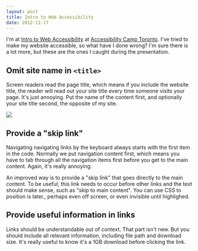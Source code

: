 ```yaml
---
layout: post
title: Intro to Web Accessibility
date: 2012-11-17
---
```


I'm at [Intro to Web Accessibility](http://sadecki.com/presentations/a11y-intro/) at [Accessibility Camp Toronto](http://www.accessibilitycampto.org/). I've tried to make my website accessible, so what have I done wrong? I'm sure there is a lot more, but these are the ones I caught during the presentation.

## Omit site name in `<title>`

Screen readers read the page title, which means if you include the website title, the reader will read out your site title every time someone visits your page. It's just annoying. Put the name of the content first, and optionally your site title second, the opposite of my site.

![](https://s3-us-west-2.amazonaws.com/ficksworkshop/media/blog/intro-to-web-accessibility/bad_site_title.png)

## Provide a "skip link"

Navigating navigating links by the keyboard always starts with the first item in the code. Normally we put navigation content first, which means you have to tab through all the navigation items first before you get to the main content. Again, it's really annoying.

An improved way is to provide a "skip link" that goes directly to the main content. To be useful, this link needs to occur before other links and the text should make sense, such as "skip to main content". You can use CSS to position is later., perhaps even off screen, or even invisible until highlighed.

## Provide useful information in links

Links should be understandable out of context. That part isn't new. But you should include all relevant information, including file path and download size. It's really useful to know it's a 1GB download before clicking the link.